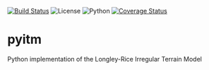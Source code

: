 [![Build Status](https://travis-ci.org/tmd224/pyitm.svg?branch=master)](https://travis-ci.org/tmd224/pyitm)
![License](https://img.shields.io/badge/license-MIT-red)
![Python](https://img.shields.io/badge/Python-3.4%2B-blue)
[![Coverage Status](https://coveralls.io/repos/github/tmd224/pyitm/badge.svg?branch=master)](https://coveralls.io/github/tmd224/pyitm?branch=master&service=github)


# pyitm
Python implementation of the Longley-Rice Irregular Terrain Model
